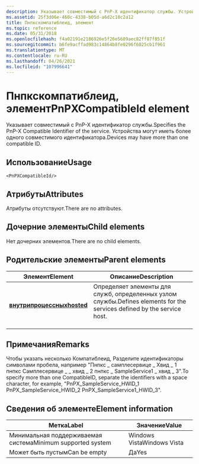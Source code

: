 ```yaml
---
description: Указывает совместимый с PnP-X идентификатор службы. Устройства могут иметь более одного совместимого идентификатора.
ms.assetid: 25f3d06e-460c-4338-b05d-a6d2c10c2a12
title: Пнпкскомпатиблеид, элемент
ms.topic: reference
ms.date: 05/31/2018
ms.openlocfilehash: f4a02191e2186926e5f26e5609aec82ff87f851f
ms.sourcegitcommit: b6fe9acffad983c14864b8fe0296f6025cb1f961
ms.translationtype: MT
ms.contentlocale: ru-RU
ms.lasthandoff: 04/26/2021
ms.locfileid: "107996641"
---
```

# <a name="pnpxcompatibleid-element"></a><span data-ttu-id="35215-104">Пнпкскомпатиблеид, элемент</span><span class="sxs-lookup"><span data-stu-id="35215-104">PnPXCompatibleId element</span></span>

<span data-ttu-id="35215-105">Указывает совместимый с PnP-X идентификатор службы.</span><span class="sxs-lookup"><span data-stu-id="35215-105">Specifies the PnP-X Compatible Identifier of the service.</span></span> <span data-ttu-id="35215-106">Устройства могут иметь более одного совместимого идентификатора.</span><span class="sxs-lookup"><span data-stu-id="35215-106">Devices may have more than one compatible ID.</span></span>

## <a name="usage"></a><span data-ttu-id="35215-107">Использование</span><span class="sxs-lookup"><span data-stu-id="35215-107">Usage</span></span>

``` syntax
<PnPXCompatibleId/>
```

## <a name="attributes"></a><span data-ttu-id="35215-108">Атрибуты</span><span class="sxs-lookup"><span data-stu-id="35215-108">Attributes</span></span>

<span data-ttu-id="35215-109">Атрибуты отсутствуют.</span><span class="sxs-lookup"><span data-stu-id="35215-109">There are no attributes.</span></span>

## <a name="child-elements"></a><span data-ttu-id="35215-110">Дочерние элементы</span><span class="sxs-lookup"><span data-stu-id="35215-110">Child elements</span></span>

<span data-ttu-id="35215-111">Нет дочерних элементов.</span><span class="sxs-lookup"><span data-stu-id="35215-111">There are no child elements.</span></span>

## <a name="parent-elements"></a><span data-ttu-id="35215-112">Родительские элементы</span><span class="sxs-lookup"><span data-stu-id="35215-112">Parent elements</span></span>



| <span data-ttu-id="35215-113">Элемент</span><span class="sxs-lookup"><span data-stu-id="35215-113">Element</span></span>                             | <span data-ttu-id="35215-114">Описание</span><span class="sxs-lookup"><span data-stu-id="35215-114">Description</span></span>                                                                            |
|-------------------------------------|----------------------------------------------------------------------------------------|
| [<span data-ttu-id="35215-115">**внутрипроцессных**</span><span class="sxs-lookup"><span data-stu-id="35215-115">**hosted**</span></span>](hosted.md)<br/> | <span data-ttu-id="35215-116">Определяет элементы для служб, определенных узлом службы.</span><span class="sxs-lookup"><span data-stu-id="35215-116">Defines elements for the services defined by the service host.</span></span> <br/> <br/> |



## <a name="remarks"></a><span data-ttu-id="35215-117">Примечания</span><span class="sxs-lookup"><span data-stu-id="35215-117">Remarks</span></span>

<span data-ttu-id="35215-118">Чтобы указать несколько Компатиблеид, Разделите идентификаторы символами пробела, например "Пнпкс \_ самплесервице \_ Хвид \_ 1 пнпкс Самплесервице \_ \_ хвид \_ 2 пнпкс \_ SampleService1 \_ хвид \_ 3".</span><span class="sxs-lookup"><span data-stu-id="35215-118">To specify more than one CompatibleID, separate the identifiers with a space character, for example, "PnPX\_SampleService\_HWID\_1 PnPX\_SampleService\_HWID\_2 PnPX\_SampleService1\_HWID\_3".</span></span>

## <a name="element-information"></a><span data-ttu-id="35215-119">Сведения об элементе</span><span class="sxs-lookup"><span data-stu-id="35215-119">Element information</span></span>



| <span data-ttu-id="35215-120">Метка</span><span class="sxs-lookup"><span data-stu-id="35215-120">Label</span></span> | <span data-ttu-id="35215-121">Значение</span><span class="sxs-lookup"><span data-stu-id="35215-121">Value</span></span> |
|-------------------------------------|---------------|
| <span data-ttu-id="35215-122">Минимальная поддерживаемая система</span><span class="sxs-lookup"><span data-stu-id="35215-122">Minimum supported system</span></span><br/> | <span data-ttu-id="35215-123">Windows Vista</span><span class="sxs-lookup"><span data-stu-id="35215-123">Windows Vista</span></span> |
| <span data-ttu-id="35215-124">Может быть пустым</span><span class="sxs-lookup"><span data-stu-id="35215-124">Can be empty</span></span>                        | <span data-ttu-id="35215-125">Да</span><span class="sxs-lookup"><span data-stu-id="35215-125">Yes</span></span>           |



 

 




